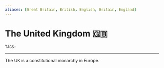 ```yaml
---
aliases: [Great Britain, British, English, Britain, England]
---
```


# The United Kingdom 🇬🇧
`TAGS:` 

---
The UK is a constitutional monarchy in Europe. 